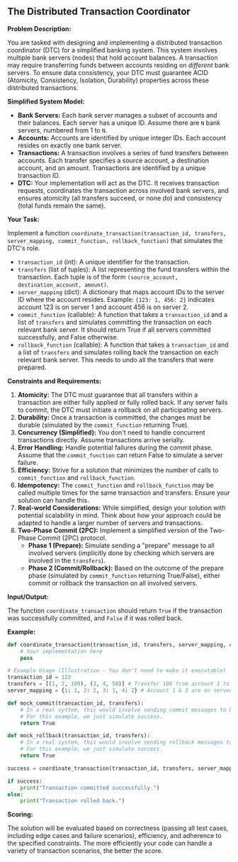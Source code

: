 ## The Distributed Transaction Coordinator

**Problem Description:**

You are tasked with designing and implementing a distributed transaction coordinator (DTC) for a simplified banking system. This system involves multiple bank servers (nodes) that hold account balances. A transaction may require transferring funds between accounts residing on *different* bank servers.  To ensure data consistency, your DTC must guarantee ACID (Atomicity, Consistency, Isolation, Durability) properties across these distributed transactions.

**Simplified System Model:**

*   **Bank Servers:** Each bank server manages a subset of accounts and their balances. Each server has a unique ID.  Assume there are `N` bank servers, numbered from 1 to `N`.
*   **Accounts:** Accounts are identified by unique integer IDs. Each account resides on exactly one bank server.
*   **Transactions:** A transaction involves a series of fund transfers between accounts. Each transfer specifies a source account, a destination account, and an amount. Transactions are identified by a unique transaction ID.
*   **DTC:** Your implementation will act as the DTC. It receives transaction requests, coordinates the transaction across involved bank servers, and ensures atomicity (all transfers succeed, or none do) and consistency (total funds remain the same).

**Your Task:**

Implement a function `coordinate_transaction(transaction_id, transfers, server_mapping, commit_function, rollback_function)` that simulates the DTC's role.

*   `transaction_id` (int): A unique identifier for the transaction.
*   `transfers` (list of tuples): A list representing the fund transfers within the transaction. Each tuple is of the form `(source_account, destination_account, amount)`.
*   `server_mapping` (dict): A dictionary that maps account IDs to the server ID where the account resides. Example: `{123: 1, 456: 2}` indicates account 123 is on server 1 and account 456 is on server 2.
*   `commit_function` (callable): A function that takes a `transaction_id` and a list of `transfers` and simulates committing the transaction on each relevant bank server. It should return True if all servers committed successfully, and False otherwise.
*   `rollback_function` (callable): A function that takes a `transaction_id` and a list of `transfers` and simulates rolling back the transaction on each relevant bank server. This needs to undo all the transfers that were prepared.

**Constraints and Requirements:**

1.  **Atomicity:** The DTC must guarantee that all transfers within a transaction are either fully applied or fully rolled back. If any server fails to commit, the DTC must initiate a rollback on all participating servers.
2.  **Durability:** Once a transaction is committed, the changes must be durable (simulated by the `commit_function` returning True).
3.  **Concurrency (Simplified):** You don't need to handle concurrent transactions directly. Assume transactions arrive serially.
4.  **Error Handling:** Handle potential failures during the commit phase.  Assume that the `commit_function` can return False to simulate a server failure.
5.  **Efficiency:**  Strive for a solution that minimizes the number of calls to `commit_function` and `rollback_function`.
6.  **Idempotency:** The `commit_function` and `rollback_function` may be called multiple times for the same transaction and transfers. Ensure your solution can handle this.
7.  **Real-world Considerations:** While simplified, design your solution with potential scalability in mind. Think about how your approach could be adapted to handle a larger number of servers and transactions.
8.  **Two-Phase Commit (2PC):** Implement a simplified version of the Two-Phase Commit (2PC) protocol.
    *   **Phase 1 (Prepare):** Simulate sending a "prepare" message to all involved servers (implicitly done by checking which servers are involved in the `transfers`).
    *   **Phase 2 (Commit/Rollback):** Based on the outcome of the prepare phase (simulated by `commit_function` returning True/False), either commit or rollback the transaction on all involved servers.

**Input/Output:**

The function `coordinate_transaction` should return `True` if the transaction was successfully committed, and `False` if it was rolled back.

**Example:**

```python
def coordinate_transaction(transaction_id, transfers, server_mapping, commit_function, rollback_function):
    # Your implementation here
    pass

# Example Usage (Illustrative - You don't need to make it executable)
transaction_id = 123
transfers = [(1, 2, 100), (3, 4, 50)] # Transfer 100 from account 1 to 2, and 50 from account 3 to 4
server_mapping = {1: 1, 2: 2, 3: 1, 4: 2} # Account 1 & 3 are on server 1, accounts 2 & 4 are on server 2

def mock_commit(transaction_id, transfers):
    # In a real system, this would involve sending commit messages to bank servers.
    # For this example, we just simulate success.
    return True

def mock_rollback(transaction_id, transfers):
    # In a real system, this would involve sending rollback messages to bank servers.
    # For this example, we just simulate success.
    return True

success = coordinate_transaction(transaction_id, transfers, server_mapping, mock_commit, mock_rollback)

if success:
    print("Transaction committed successfully.")
else:
    print("Transaction rolled back.")
```

**Scoring:**

The solution will be evaluated based on correctness (passing all test cases, including edge cases and failure scenarios), efficiency, and adherence to the specified constraints. The more efficiently your code can handle a variety of transaction scenarios, the better the score.
